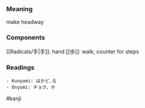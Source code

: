 ### Meaning

make headway

### Components

[[Radicals/手|手]]: hand [[歩]]: walk; counter for steps

### Readings

```
- Kunyomi: はかど.る
- Onyomi: チョク、ホ
```

#kanji